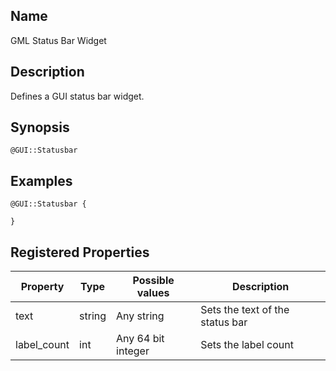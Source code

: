 ## Name

GML Status Bar Widget

## Description

Defines a GUI status bar widget.

## Synopsis

`@GUI::Statusbar`

## Examples

```gml
@GUI::Statusbar {

}
```

## Registered Properties

| Property    | Type   | Possible values    | Description                     |
| ----------- | ------ | ------------------ | ------------------------------- |
| text        | string | Any string         | Sets the text of the status bar |
| label_count | int    | Any 64 bit integer | Sets the label count            |
